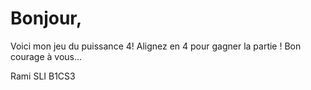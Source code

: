 # Bonjour, 
Voici mon jeu du puissance 4! Alignez en 4 pour gagner la partie !
Bon courage à vous...

Rami SLI B1CS3
